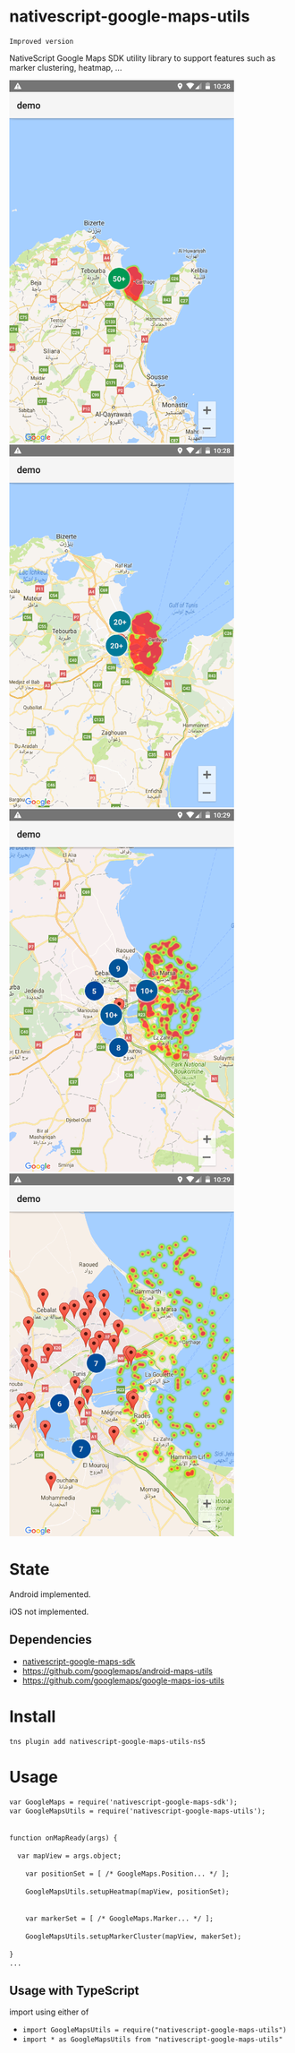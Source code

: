 nativescript-google-maps-utils
==================================
```
Improved version
```
NativeScript Google Maps SDK utility library to support features such as marker clustering, heatmap, ...



![Andoird #1](./demo/screenshots/android.1.png "Andoird #1")
![Andoird #2](./demo/screenshots/android.2.png "Andoird #2")
![Andoird #3](./demo/screenshots/android.3.png "Andoird #3")
![Andoird #4](./demo/screenshots/android.4.png "Andoird #4")

# State

Android implemented.

iOS not implemented.


## Dependencies

* [nativescript-google-maps-sdk](https://github.com/dapriett/nativescript-google-maps-sdk)
* https://github.com/googlemaps/android-maps-utils
* https://github.com/googlemaps/google-maps-ios-utils

# Install

```
tns plugin add nativescript-google-maps-utils-ns5
```

# Usage


```
var GoogleMaps = require('nativescript-google-maps-sdk');
var GoogleMapsUtils = require('nativescript-google-maps-utils');


function onMapReady(args) {

  var mapView = args.object;

	var positionSet = [ /* GoogleMaps.Position... */ ];

	GoogleMapsUtils.setupHeatmap(mapView, positionSet);


	var markerSet = [ /* GoogleMaps.Marker... */ ];

	GoogleMapsUtils.setupMarkerCluster(mapView, makerSet);

}
...

```

## Usage with TypeScript

import using either of

* `import GoogleMapsUtils = require("nativescript-google-maps-utils")`
* `import * as GoogleMapsUtils from "nativescript-google-maps-utils"`

